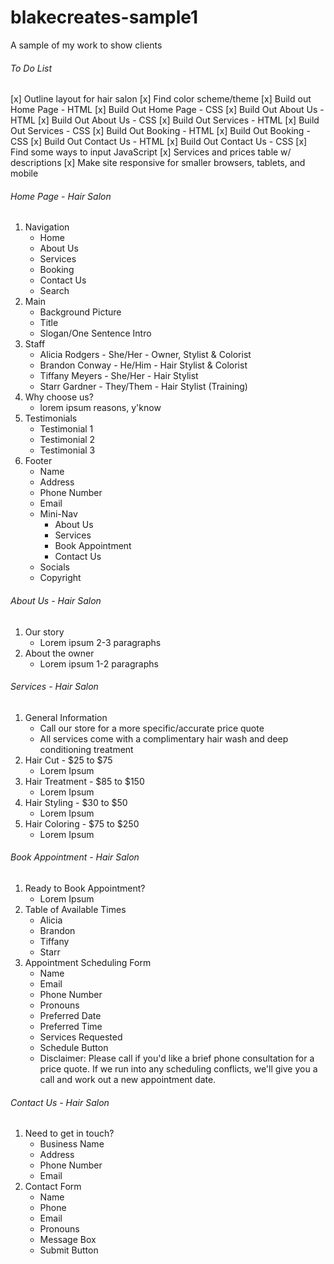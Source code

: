 # blakecreates-sample1
A sample of my work to show clients

###### To Do List
[x] Outline layout for hair salon
[x] Find color scheme/theme
[x] Build out Home Page - HTML
[x] Build Out Home Page - CSS
[x] Build Out About Us - HTML
[x] Build Out About Us - CSS
[x] Build Out Services - HTML
[x] Build Out Services - CSS
[x] Build Out Booking - HTML
[x] Build Out Booking - CSS
[x] Build Out Contact Us - HTML
[x] Build Out Contact Us - CSS
[x] Find some ways to input JavaScript
[x] Services and prices table w/ descriptions
[x] Make site responsive for smaller browsers, tablets, and mobile

###### Home Page - Hair Salon
1. Navigation
    - Home
    - About Us
    - Services
    - Booking
    - Contact Us
    - Search
2. Main
    - Background Picture
    - Title
    - Slogan/One Sentence Intro
3. Staff
    - Alicia Rodgers - She/Her - Owner, Stylist & Colorist
    - Brandon Conway - He/Him - Hair Stylist & Colorist
    - Tiffany Meyers - She/Her - Hair Stylist
    - Starr Gardner - They/Them - Hair Stylist (Training)
4. Why choose us?
    - lorem ipsum reasons, y'know
5. Testimonials
    - Testimonial 1
    - Testimonial 2
    - Testimonial 3
6. Footer
    - Name
    - Address
    - Phone Number
    - Email
    - Mini-Nav
        - About Us
        - Services
        - Book Appointment
        - Contact Us
    - Socials
    - Copyright

###### About Us - Hair Salon
1. Our story
    - Lorem ipsum 2-3 paragraphs
2. About the owner
    - Lorem ipsum 1-2 paragraphs

###### Services - Hair Salon
1. General Information
    - Call our store for a more specific/accurate price quote
    - All services come with a complimentary hair wash and deep conditioning treatment
2. Hair Cut - $25 to $75
    - Lorem Ipsum
3. Hair Treatment - $85 to $150
    - Lorem Ipsum
4. Hair Styling - $30 to $50
    - Lorem Ipsum
5. Hair Coloring - $75 to $250
    - Lorem Ipsum

###### Book Appointment - Hair Salon
1. Ready to Book Appointment?
    - Lorem Ipsum
2. Table of Available Times
    - Alicia
    - Brandon
    - Tiffany
    - Starr
3. Appointment Scheduling Form
    - Name
    - Email
    - Phone Number
    - Pronouns
    - Preferred Date
    - Preferred Time
    - Services Requested
    - Schedule Button
    - Disclaimer: Please call if you'd like a brief phone consultation for a price quote. If we run into any scheduling conflicts, we'll give you a call and work out a new appointment date.

###### Contact Us - Hair Salon
1. Need to get in touch?
    - Business Name
    - Address
    - Phone Number
    - Email
2. Contact Form
    - Name
    - Phone
    - Email
    - Pronouns
    - Message Box
    - Submit Button